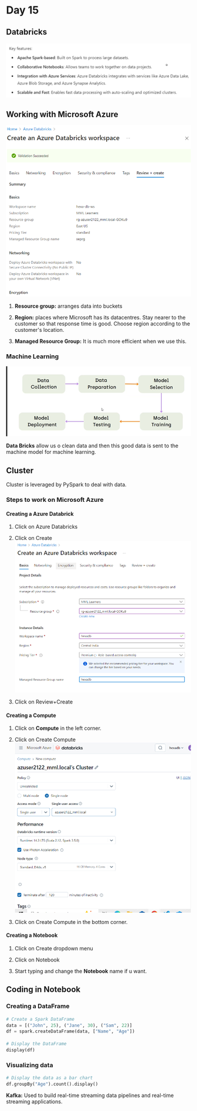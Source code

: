 # Day 15

## Databricks
![alt text](<../Images/New folder/14_1.png>)

## Working with Microsoft Azure
![alt text](<../Images/New folder/14_2.png>)
1. **Resource group:** arranges data into buckets

2. **Region:** places where Microsoft has its datacentres. Stay nearer to the customer so that response time is good. Choose region according to the customer's location.

3. **Managed Resource Group:** It is much more efficient when we use this.

### Machine Learning
![alt text](<../Images/New folder/14_3.png>)

**Data Bricks** allow us o clean data and then this good data is sent to the machine model for machine learning. 

## Cluster
Cluster is leveraged by PySpark to deal with data.

### Steps to work on Microsoft Azure
#### Creating a Azure Databrick
1. Click on Azure Databricks

2. Click on Create
![alt text](<../Images/New folder/14_4.png>)

3. Click on Review+Create

#### Creating a Compute
1. Click on **Compute** in the left corner.

2. Click on Create Compute
![alt text](<../Images/New folder/14_5.png>)

3. Click on Create Compute in the bottom corner.

#### Creating a Notebook

1. Click on Create dropdown menu 

2. Click on Notebook

3. Start typing and change the **Notebook** name if u want.

## Coding in Notebook
### Creating a DataFrame
```python
# Create a Spark DataFrame
data = [("John", 25), ("Jane", 30), ("Sam", 22)]
df = spark.createDataFrame(data, ["Name", "Age"])

# Display the DataFrame
display(df)
```

### Visualizing data
```python
# Display the data as a bar chart
df.groupBy("Age").count().display()
```

**Kafka:** Used to build real-time streaming data pipelines and real-time streaming applications.